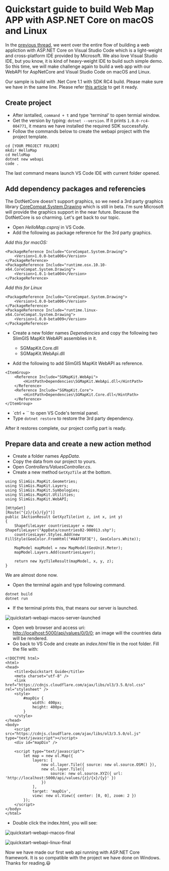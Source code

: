 # Quickstart guide to build Web Map APP with ASP.NET Core on macOS and Linux

In the [previous thread](https://github.com/SlimGIS/Quickstart-WebAPI-DotNetCore), we went over the entire flow of building a web appliction with ASP.NET Core on Visual Studio Code which is a light-weight and cross-platform IDE provided by Microsoft. We also love Visual Studio IDE, but you know, it is kind of heavy-weight IDE to build such simple demo. So this time, we will make challenge again to build a web app with our WebAPI for AspNetCore and Visual Studio Code on macOS and Linux.

Our sample is build with .Net Core 1.1 with SDK RC4 build. Please make sure we have in the same line. Please refer [this article](https://github.com/dotnet/core/blob/master/release-notes/download-archives/rc4-download.md) to get it ready.

## Create project

- After isntalled, `command + t` and type 'terminal' to open termial window.
- Get the version by typing: `dotnet --version`. If it prints `1.0.0-rc4-004771`, it means we have installed the required SDK successfully.
- Follow the commands below to create the webapi project with the project template.

```
cd [YOUR PROJECT FOLDER]
mkdir HelloMap
cd HelloMap
dotnet new webapi
code .
```

The last command means launch VS Code IDE with current folder opened.

## Add dependency packages and referencies

The DotNetCore doesn't support graphics, so we need a 3rd party graphics library [CoreCompat.System.Drawing](https://github.com/CoreCompat/CoreCompat) which is still in beta. I'm sure Microsoft will provide the graphics support in the near future. Because the DotNetCore is so charming. Let's get back to our topic.

- Open *HelloMap.csproj* in VS Code.
- Add the following as package reference for the 3rd party graphics.

*Add this for macOS:*

```
<PackageReference Include="CoreCompat.System.Drawing">
    <Version>1.0.0-beta006</Version>
</PackageReference>    
<PackageReference Include="runtime.osx.10.10-x64.CoreCompat.System.Drawing">
    <Version>1.0.1-beta004</Version>
</PackageReference>
```

*Add this for Linux*

```
<PackageReference Include="CoreCompat.System.Drawing">
    <Version>1.0.0-beta006</Version>
</PackageReference>    
<PackageReference Include="runtime.linux-x64.CoreCompat.System.Drawing">
    <Version>1.0.0-beta009</Version>
</PackageReference>
```

- Create a new folder names *Dependencies* and copy the following two SlimGIS MapKit WebAPI assemblies in it.

    - SGMapKit.Core.dll
    - SGMapKit.WebApi.dll
    
- Add the following to add SlimGIS MapKit WebAPI as reference.

```
<ItemGroup>
    <Reference Include="SGMapKit.WebApi">
        <HintPath>Dependencies\SGMapKit.WebApi.dll</HintPath>
    </Reference>
    <Reference Include="SGMapKit.Core">
        <HintPath>Dependencies\SGMapKit.Core.dll</HintPath>
    </Reference>
</ItemGroup>
```

- `ctrl + \`` to open VS Code's termial panel.
- Type `dotnet restore` to restore the 3rd party dependency.

After it restores complete, our project config part is ready.

## Prepare data and create a new action method

- Create a folder names *AppData*.
- Copy the data from our project to yours.
- Open *Controllers/ValuesController.cs*.
- Create a new method `GetXyzTile` at the bottom.

```
using SlimGis.MapKit.Geometries;
using SlimGis.MapKit.Layers;
using SlimGis.MapKit.Symbologies;
using SlimGis.MapKit.Utilities;
using SlimGis.MapKit.WebAPI;
```

```
[HttpGet]
[Route("{z}/{x}/{y}")]
public IActionResult GetXyzTile(int z, int x, int y)
{
    ShapefileLayer countriesLayer = new ShapefileLayer("AppData/countries02-900913.shp");
    countriesLayer.Styles.Add(new FillStyle(GeoColor.FromHtml("#AAFFDF3E"), GeoColors.White));

    MapModel mapModel = new MapModel(GeoUnit.Meter);
    mapModel.Layers.Add(countriesLayer);

    return new XyzTileResult(mapModel, x, y, z);
}
```

We are almost done now.
- Open the terminal again and type following command. 
```
dotnet build
dotnet run
```
- If the terminal prints this, that means our server is launched.

![quickstart-webapi-macos-server-launched](http://i1.piimg.com/567571/1b8995190881dc23.png)
 
- Open web browser and access uri: [http://localhost:5000/api/values/0/0/0](http://localhost:5000/api/values/0/0/0); an image will the countries data will be rendered.
- Go back to VS Code and create an *index.html* file in the root folder. Fill the file with:

```
<!DOCTYPE html>
<html>
<head>
    <title>Quickstart Guide</title>
    <meta charset="utf-8" />
    <link href="https://cdnjs.cloudflare.com/ajax/libs/ol3/3.5.0/ol.css" rel="stylesheet" />
    <style>
        #mapDiv {
            width: 400px;
            height: 400px;
        }
    </style>
</head>
<body>
    <script src="https://cdnjs.cloudflare.com/ajax/libs/ol3/3.5.0/ol.js" type="text/javascript"></script>
    <div id="mapDiv" />

    <script type="text/javascript">
        let map = new ol.Map({
            layers: [
                new ol.layer.Tile({ source: new ol.source.OSM() }),
                new ol.layer.Tile({
                    source: new ol.source.XYZ({ url: 'http://localhost:5000/api/values/{z}/{x}/{y}' })
                })
            ],
            target: 'mapDiv',
            view: new ol.View({ center: [0, 0], zoom: 2 })
        });
    </script>
</body>
</html>
```

- Double click the index.html, you will see:

![quickstart-webapi-macos-final](http://i1.piimg.com/567571/e28df7cafed88916.png)

![quickstart-webapi-linux-final](http://p1.bpimg.com/567571/dada08f63fd42bdd.png)

Now we have made our first web api running with ASP.NET Core framework. It is so compatible with the project we have done on Windows. Thanks for reading.😃
